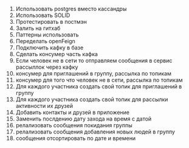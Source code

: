 1. Использовать postgres вместо кассандры 
2. Использовать SOLID
3. Протестировать в постмэн 
4. Залить на гитхаб 
5. Паттерны использовать 
6. Переделать openFeign 
7. Подключить кафку в базе 
8. Сделать консумер часть кафка 
9. Если человек не в сети то отправляем сообщения в сервис рассыллок через кафку
10. консумер для приглашений в группу, рассылка по топикам 
11. консумер для того что человек не в сети, рассылка по топикам
12. Для каждого участника создать свой топик для приглашений в группу 
13. Для каждого участника создать свой топик для рассылки активности их друзей
14. Добавить контакты и друзей в приложение
15. Заменить послдению дату захода на время с датой
16. релализовать сообщения покидания группы 
17. релализовать сообщения добавления новых людей в группу
18. сообщения отсортировать по дате и времени